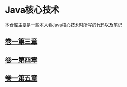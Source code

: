 # Java核心技术
本仓库主要是一些本人看Java核心技术时所写的代码以及笔记

## [卷一第三章](https://github.com/fly-beep/Java_Study/tree/master/Section3/src/Three)
## [卷一第四章](https://github.com/fly-beep/Java_Study/tree/master/Section4/src/Four)
## [卷一第五章](https://github.com/fly-beep/Java_Study/tree/master/Section5/src/Five)
